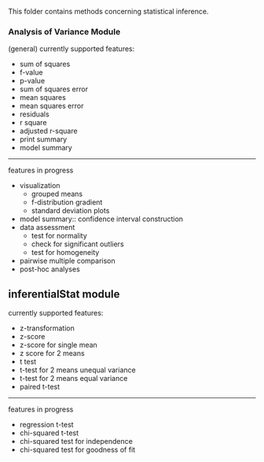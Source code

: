 This folder contains methods concerning statistical inference. 

### Analysis of Variance Module 
(general) currently supported features:
- sum of squares
- f-value
- p-value
- sum of squares error
- mean squares
- mean squares error 
- residuals
- r square
- adjusted r-square
- print summary
- model summary 

----
features in progress
- visualization
    - grouped means
    - f-distribution gradient
    - standard deviation plots
- model summary:: confidence interval construction
- data assessment 
    - test for normality 
    - check for significant outliers
    - test for homogeneity
- pairwise multiple comparison
- post-hoc analyses 

## inferentialStat module
currently supported features:
- z-transformation
- z-score
- z-score for single mean
- z score for 2 means
- t test
- t-test for 2 means unequal variance
- t-test for 2 means equal variance
- paired t-test

----
features in progress
- regression t-test
- chi-squared t-test
- chi-squared test for independence
- chi-squared test for goodness of fit
